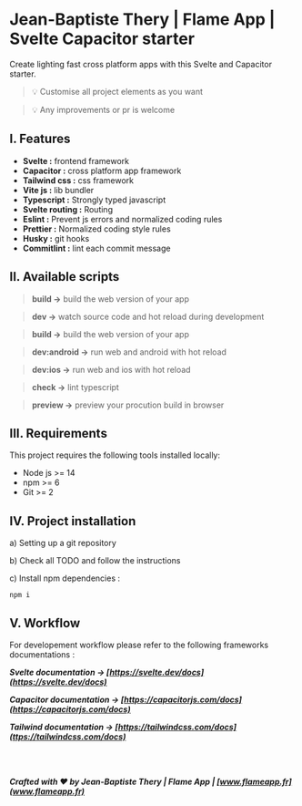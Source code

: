 # Jean-Baptiste Thery | Flame App | Svelte Capacitor starter

Create lighting fast cross platform apps with this Svelte and Capacitor starter.

> 💡 Customise all project elements as you want

> 💡 Any improvements or pr is welcome

## I. Features

- **Svelte :** frontend framework
- **Capacitor :** cross platform app framework
- **Tailwind css :** css framework
- **Vite js :** lib bundler
- **Typescript :** Strongly typed javascript
- **Svelte routing :** Routing
- **Eslint :** Prevent js errors and normalized coding rules
- **Prettier :** Normalized coding style rules
- **Husky :** git hooks
- **Commitlint :** lint each commit message

## II. Available scripts

> **build ->** build the web version of your app

> **dev ->** watch source code and hot reload during development

> **build ->** build the web version of your app

> **dev:android ->** run web and android with hot reload

> **dev:ios ->** run web and ios with hot reload

> **check ->** lint typescript

> **preview ->** preview your procution build in browser

## III. Requirements

This project requires the following tools installed locally:

- Node js >= 14
- npm >= 6
- Git >= 2

## IV. Project installation

a) Setting up a git repository

b) Check all TODO and follow the instructions

c) Install npm dependencies :

```
npm i
```

## V. Workflow

For developement workflow please refer to the following frameworks documentations :

**_Svelte documentation -> [https://svelte.dev/docs](https://svelte.dev/docs)_**

**_Capacitor documentation -> [https://capacitorjs.com/docs](https://capacitorjs.com/docs)_**

**_Tailwind documentation -> [https://tailwindcss.com/docs](ttps://tailwindcss.com/docs)_**

<br/><br/>

**_Crafted with ❤️ by Jean-Baptiste Thery | Flame App | [www.flameapp.fr](www.flameapp.fr)_**
